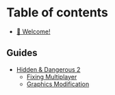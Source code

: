 # Table of contents

* [📘 Welcome!](README.md)

## Guides

* [Hidden & Dangerous 2](guides/hidden-and-dangerous-2/README.md)
  * [Fixing Multiplayer](guides/hidden-and-dangerous-2/fixing-multiplayer.md)
  * [Graphics Modification](guides/hidden-and-dangerous-2/graphics-modification.md)
